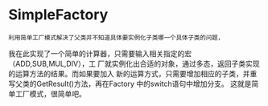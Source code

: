 # SimpleFactory
 	利用简单工厂模式解决了父类并不知道具体要实例化子类哪一个具体子类的问题，
我在此实现了一个简单的计算器，只需要输入相关指定的宏（ADD,SUB,MUL,DIV），工
厂就实例化出合适的对象，通过多态，返回子类实现的运算方法的结果。而如果要加入
新的运算方式，只需要增加相应的子类，并重写父类的GetResult()方法，再在Factory
中的switch语句中增加分支。
	这就是简单工厂模式，很简单吧。
